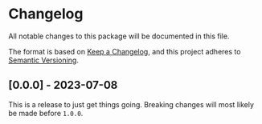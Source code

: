 # Changelog
All notable changes to this package will be documented in this file.

The format is based on [Keep a Changelog](https://keepachangelog.com/en/1.1.0/), and this project adheres to [Semantic Versioning](https://semver.org/spec/v2.0.0.html).

## [0.0.0] - 2023-07-08
This is a release to just get things going. Breaking changes will most likely be made before `1.0.0`.